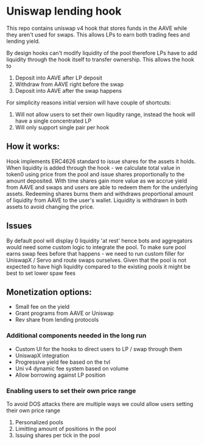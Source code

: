 # Uniswap lending hook

This repo contains uniswap v4 hook that stores funds in the AAVE while they aren't used for swaps.
This allows LPs to earn both trading fees and lending yield.

By design hooks can't modify liquidity of the pool therefore LPs have to add liquidity through the hook itself to transfer ownership.
This allows the hook to
1. Deposit into AAVE after LP deposit
2. Withdraw from AAVE right before the swap
3. Deposit into AAVE after the swap happens

For simplicity reasons initial version will have couple of shortcuts:
1. Will not allow users to set their own liqudity range, instead the hook will have a single concentrated LP
2. Will only support single pair per hook


## How it works:
Hook implements ERC4626 standard to issue shares for the assets it holds.
When liquidity is added through the hook - we calculate total value in token0 using price from the pool and issue shares proportionally to the amount deposited.
With time shares gain more value as we accrue yield from AAVE and swaps and users are able to redeem them for the underlying assets.
Redeeming shares burns them and withdraws proportional amount of liquidity from AAVE to the user's wallet. Liquidity is withdrawn in both assets to avoid changing the price.


## Issues
By default pool will display 0 liquidity 'at rest' hence bots and aggregators would need some custom logic to integrate the pool.
To make sure pool earns swap fees before that happens - we need to run custom filler for UniswapX / Servo and route swaps ourselves.
Given that the pool is not expected to have high liquidity compared to the existing pools it might be best to set lower spaw fees


## Monetization options:
* Small fee on the yield
* Grant programs from AAVE or Uniswap
* Rev share from lending protocols

### Additional components needed in the long run
* Custom UI for the hooks to direct users to LP / swap through them
* UniswapX integration
* Progressive yield fee based on the tvl
* Uni v4 dynamic fee system based on volume
* Allow borrowing against LP position


### Enabling users to set their own price range
To avoid DOS attacks there are multiple ways we could allow users setting their own price range

1. Personalized pools
2. Limitting amount of positions in the pool
3. Issuing shares per tick in the pool

